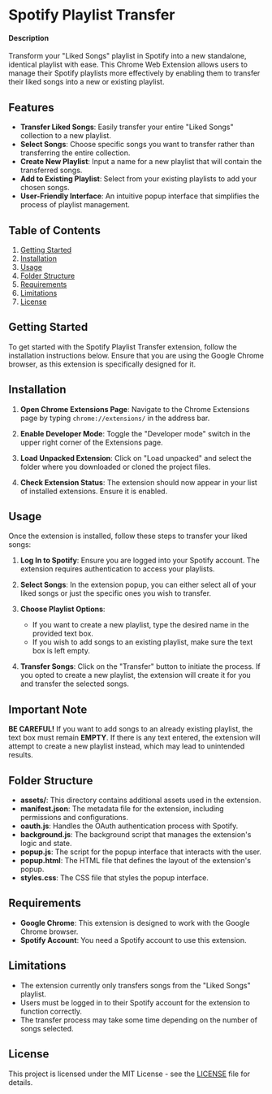 # Spotify Playlist Transfer

#### Description
Transform your "Liked Songs" playlist in Spotify into a new standalone, identical playlist with ease. This Chrome Web Extension allows users to manage their Spotify playlists more effectively by enabling them to transfer their liked songs into a new or existing playlist.

## Features

- **Transfer Liked Songs**: Easily transfer your entire "Liked Songs" collection to a new playlist.
- **Select Songs**: Choose specific songs you want to transfer rather than transferring the entire collection.
- **Create New Playlist**: Input a name for a new playlist that will contain the transferred songs.
- **Add to Existing Playlist**: Select from your existing playlists to add your chosen songs.
- **User-Friendly Interface**: An intuitive popup interface that simplifies the process of playlist management.

## Table of Contents

1. [Getting Started](#getting-started)
2. [Installation](#installation)
3. [Usage](#usage)
4. [Folder Structure](#folder-structure)
5. [Requirements](#requirements)
6. [Limitations](#limitations)
7. [License](#license)

## Getting Started

To get started with the Spotify Playlist Transfer extension, follow the installation instructions below. Ensure that you are using the Google Chrome browser, as this extension is specifically designed for it.

## Installation

1. **Open Chrome Extensions Page**: Navigate to the Chrome Extensions page by typing `chrome://extensions/` in the address bar.

2. **Enable Developer Mode**: Toggle the "Developer mode" switch in the upper right corner of the Extensions page.

3. **Load Unpacked Extension**: Click on "Load unpacked" and select the folder where you downloaded or cloned the project files.

4. **Check Extension Status**: The extension should now appear in your list of installed extensions. Ensure it is enabled.

## Usage

Once the extension is installed, follow these steps to transfer your liked songs:

1. **Log In to Spotify**: Ensure you are logged into your Spotify account. The extension requires authentication to access your playlists.

2. **Select Songs**: In the extension popup, you can either select all of your liked songs or just the specific ones you wish to transfer.

3. **Choose Playlist Options**:
   - If you want to create a new playlist, type the desired name in the provided text box.
   - If you wish to add songs to an existing playlist, make sure the text box is left empty.

4. **Transfer Songs**: Click on the "Transfer" button to initiate the process. If you opted to create a new playlist, the extension will create it for you and transfer the selected songs.

## Important Note

**BE CAREFUL!** If you want to add songs to an already existing playlist, the text box must remain **EMPTY**. If there is any text entered, the extension will attempt to create a new playlist instead, which may lead to unintended results.

## Folder Structure

- **assets/**: This directory contains additional assets used in the extension.
- **manifest.json**: The metadata file for the extension, including permissions and configurations.
- **oauth.js**: Handles the OAuth authentication process with Spotify.
- **background.js**: The background script that manages the extension's logic and state.
- **popup.js**: The script for the popup interface that interacts with the user.
- **popup.html**: The HTML file that defines the layout of the extension's popup.
- **styles.css**: The CSS file that styles the popup interface.

## Requirements

- **Google Chrome**: This extension is designed to work with the Google Chrome browser.
- **Spotify Account**: You need a Spotify account to use this extension.

## Limitations

- The extension currently only transfers songs from the "Liked Songs" playlist.
- Users must be logged in to their Spotify account for the extension to function correctly.
- The transfer process may take some time depending on the number of songs selected.

## License

This project is licensed under the MIT License - see the [LICENSE](LICENSE) file for details.